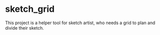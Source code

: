 # sketch_grid

This project is a helper tool for sketch artist, who needs a grid to plan and divide their sketch.